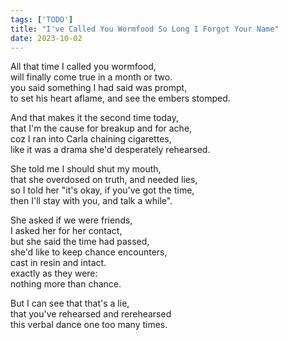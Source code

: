 ```yaml
---
tags: ['TODO']
title: "I've Called You Wormfood So Long I Forgot Your Name"
date: 2023-10-02
---
```


All that time I called you wormfood,  
will finally come true in a month or two.  
you said something I had said was prompt,  
to set his heart aflame, and see the embers stomped.

And that makes it the second time today,  
that I'm the cause for breakup and for ache,  
coz I ran into Carla chaining cigarettes,  
like it was a drama she'd desperately rehearsed.

She told me I should shut my mouth,  
that she overdosed on truth, and needed lies,  
so I told her "it's okay, if you've got the time,  
then I'll stay with you, and talk a while".

She asked if we were friends,  
I asked her for her contact,  
but she said the time had passed,  
she'd like to keep chance encounters,  
cast in resin and intact.  
exactly as they were:  
nothing more than chance.

But I can see that that's a lie,  
that you've rehearsed and rerehearsed  
this verbal dance one too many times.
